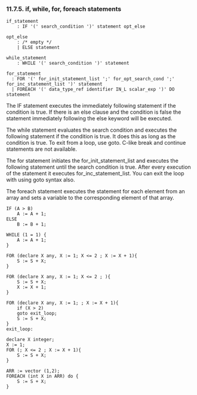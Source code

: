 <div id="whilestmt" class="section">

<div class="titlepage">

<div>

<div>

### 11.7.5. if, while, for, foreach statements

</div>

</div>

</div>

``` programlisting
if_statement
    : IF '(' search_condition ')' statement opt_else

opt_else
    : /* empty */
    | ELSE statement

while_statement
    : WHILE '(' search_condition ')' statement

for_statement
  : FOR '(' for_init_statement_list ';' for_opt_search_cond ';' for_inc_statement_list ')' statement
  | FOREACH '(' data_type_ref identifier IN_L scalar_exp ')' DO statement
```

The IF statement executes the immediately following statement if the
condition is true. If there is an else clause and the condition is false
the statement immediately following the else keyword will be executed.

The while statement evaluates the search condition and executes the
following statement if the condition is true. It does this as long as
the condition is true. To exit from a loop, use goto. C-like break and
continue statements are not available.

The for statement initiates the for_init_statement_list and executes the
following statement until the search condition is true. After every
execution of the statement it executes for_inc_statement_list. You can
exit the loop with using goto syntax also.

The foreach statement executes the statement for each element from an
array and sets a variable to the corresponding element of that array.

``` screen
IF (A > B)
    A := A + 1;
ELSE
    B := B + 1;

WHILE (1 = 1) {
    A := A + 1;
}

FOR (declare X any, X := 1; X <= 2 ; X := X + 1){
    S := S + X;
}

FOR (declare X any, X := 1; X <= 2 ; ){
    S := S + X;
    X := X + 1;
}

FOR (declare X any, X := 1; ; X := X + 1){
    if (X > 2)
    goto exit_loop;
    S := S + X;
}
exit_loop:

declare X integer;
X := 1;
FOR (; X <= 2 ; X := X + 1){
    S := S + X;
}

ARR := vector (1,2);
FOREACH (int X in ARR) do {
    S := S + X;
}
```

</div>

